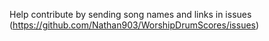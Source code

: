 Help contribute by sending song names and links in issues (https://github.com/Nathan903/WorshipDrumScores/issues)